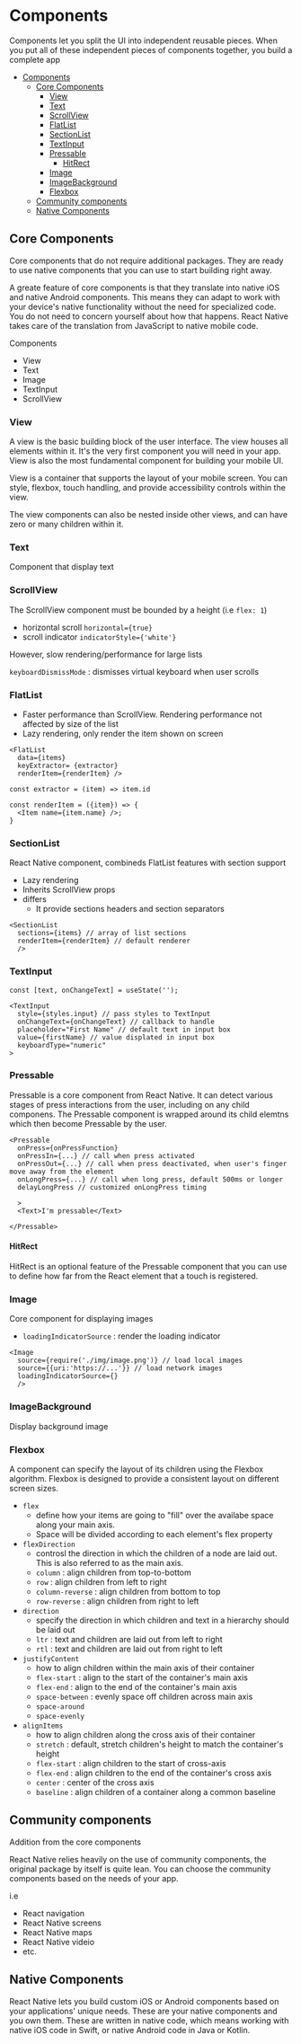 # Components

Components let you split the UI into independent reusable pieces. When you put all of these independent pieces of components together, you build a complete app

- [Components](#components)
  - [Core Components](#core-components)
    - [View](#view)
    - [Text](#text)
    - [ScrollView](#scrollview)
    - [FlatList](#flatlist)
    - [SectionList](#sectionlist)
    - [TextInput](#textinput)
    - [Pressable](#pressable)
      - [HitRect](#hitrect)
    - [Image](#image)
    - [ImageBackground](#imagebackground)
    - [Flexbox](#flexbox)
  - [Community components](#community-components)
  - [Native Components](#native-components)

## Core Components
Core components that do not require additional packages. They are ready to use native components that you can use to start building right away.

A greate feature of core components is that they translate into native iOS and native Android components. This means they can adapt to work with your device's native functionality without the need for specialized code. You do not need to concern yourself about how that happens. React Native takes care of the translation from JavaScript to native mobile code.

Components
- View
- Text
- Image
- TextInput
- ScrollView

### View
A view is the basic building block of the user interface. The view houses all elements within it. It's the very first component you will need in your app. View is also the most fundamental component for building your mobile UI. 

View is a container that supports the layout of your mobile screen. You can style, flexbox, touch handling, and provide accessibility controls within the view.

The view components can also be nested inside other views, and can have zero or many children within it.

### Text
Component that display text

### ScrollView
The ScrollView component must be bounded by a height (i.e `flex: 1`)

- horizontal scroll `horizontal={true}`
- scroll indicator `indicatorStyle={'white'}`

However, slow rendering/performance for large lists

`keyboardDismissMode` : dismisses virtual keyboard when user scrolls

### FlatList
- Faster performance than ScrollView. Rendering performance not affected by size of the list
- Lazy rendering, only render the item shown on screen

```
<FlatList
  data={items}
  keyExtractor= {extractor}
  renderItem={renderItem} />

const extractor = (item) => item.id

const renderItem = ({item}) => {
  <Item name={item.name} />;
}

```

### SectionList
React Native component, combineds FlatList features with section support
- Lazy rendering
- Inherits ScrollView props
- differs
  - It provide sections headers and section separators


```
<SectionList
  sections={items} // array of list sections
  renderItem={renderItem} // default renderer
  />

```

### TextInput

```
const [text, onChangeText] = useState('');

<TextInput
  style={styles.input} // pass styles to TextInput
  onChangeText={onChangeText} // callback to handle 
  placeholder="First Name" // default text in input box
  value={firstName} // value displated in input box
  keyboardType="numeric"
>

```

### Pressable
Pressable is a core component from React Native. It can detect various stages of press interactions from the user, including on any child componens. The Pressable component is wrapped around its child elemtns which then become Pressable by the user.

```
<Pressable 
  onPress={onPressFunction}
  onPressIn={...} // call when press activated
  onPressOut={...} // call when press deactivated, when user's finger move away from the element
  onLongPress={...} // call when long press, default 500ms or longer
  delayLongPress // customized onLongPress timing

  >
  <Text>I'm pressable</Text>

</Pressable>

```

#### HitRect
HitRect is an optional feature of the Pressable component that you can use to define how far from the React element that a touch is registered. 

### Image
Core component for displaying images
- `loadingIndicatorSource` : render the loading indicator

```
<Image
  source={require('./img/image.png')} // load local images
  source={{uri:'https://...'}} // load network images
  loadingIndicatorSource={}
  />

```

### ImageBackground
Display background image

### Flexbox
A component can specify the layout of its children using the Flexbox algorithm. Flexbox is designed to provide a consistent layout on different screen sizes.

- `flex`
  - define how your items are going to "fill" over the availabe space along your main axis.
  - Space will be divided according to each element's flex property
- `flexDirection`
  - controsl the direction in which the children of a node are laid out. This is also referred to as the main axis.
  - `column` : align children from top-to-bottom
  - `row` : align children from left to right
  - `column-reverse` : align children from bottom to top
  - `row-reverse` : align children from right to left
- `direction`
  - specify the direction in which children and text in a hierarchy should be laid out
  - `ltr` : text and children are laid out from left to right
  - `rtl` : text and children are laid out from right to left
- `justifyContent`
  - how to align children within the main axis of their container
  - `flex-start` : align to the start of the container's main axis
  - `flex-end` : align to the end of the container's main axis
  - `space-between` : evenly space off children across main axis
  - `space-around`
  - `space-evenly`
- `alignItems`
  - how to align children along the cross axis of their container
  - `stretch` : default, stretch children's height to match the container's height
  - `flex-start` : align children to the start of cross-axis
  - `flex-end` : align children to the end of the container's cross axis
  - `center` : center of the cross axis
  - `baseline` : align children of a container along a common baseline







## Community components
Addition from the core components

React Native relies heavily on the use of community components, the original package by itself is quite lean. You can choose the community components based on the needs of your app.

i.e
- React navigation
- React Native screens
- React Native maps
- React Native videio
- etc.

## Native Components
React Native lets you build custom iOS or Android components based on your applications' unique needs. These are your native components and you own them. These are written in native code, which means working with native iOS code in Swift, or native Android code in Java or Kotlin.
